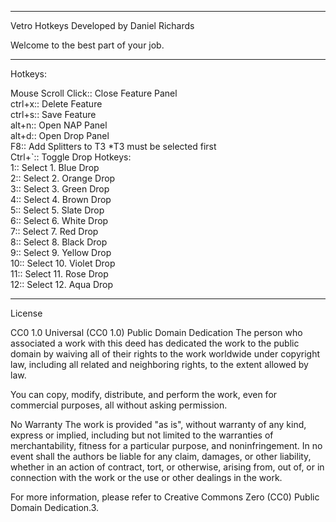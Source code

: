 ---------------------------------------------------------------------------

Vetro Hotkeys
Developed by Daniel Richards

Welcome to the best part of your job.

---------------------------------------------------------------------------

Hotkeys:

Mouse Scroll Click:: Close Feature Panel
<br>ctrl+x:: Delete Feature
<br>ctrl+s:: Save Feature
<br>alt+n:: Open NAP Panel
<br>alt+d:: Open Drop Panel
<br>F8:: Add Splitters to T3 *T3 must be selected first
<br>Ctrl+`:: Toggle Drop Hotkeys:
<br>    1:: Select 1. Blue Drop
<br>    2:: Select 2. Orange Drop
<br>    3:: Select 3. Green Drop
<br>    4:: Select 4. Brown Drop
<br>    5:: Select 5. Slate Drop
<br>    6:: Select 6. White Drop
<br>    7:: Select 7. Red Drop
<br>    8:: Select 8. Black Drop
<br>    9:: Select 9. Yellow Drop
<br>    10:: Select 10. Violet Drop
<br>    11:: Select 11. Rose Drop
<br>    12:: Select 12. Aqua Drop












---------------------------------------------------------------------------
License

CC0 1.0 Universal (CC0 1.0) Public Domain Dedication
The person who associated a work with this deed has dedicated the work to the public domain by waiving all of their rights to the work worldwide under copyright law, including all related and neighboring rights, to the extent allowed by law.

You can copy, modify, distribute, and perform the work, even for commercial purposes, all without asking permission.

No Warranty
The work is provided "as is", without warranty of any kind, express or implied, including but not limited to the warranties of merchantability, fitness for a particular purpose, and noninfringement. In no event shall the authors be liable for any claim, damages, or other liability, whether in an action of contract, tort, or otherwise, arising from, out of, or in connection with the work or the use or other dealings in the work.

For more information, please refer to Creative Commons Zero (CC0) Public Domain Dedication.3.

